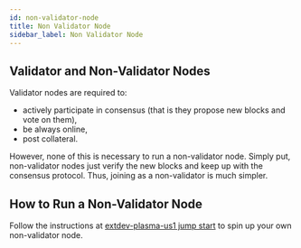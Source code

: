 ```yaml
---
id: non-validator-node
title: Non Validator Node
sidebar_label: Non Validator Node
---
```


## Validator and Non-Validator Nodes

Validator nodes are required to:

- actively participate in consensus (that is they propose new blocks and vote on them),
- be always online,
- post collateral.

However, none of this is necessary to run a non-validator node. Simply put, non-validator nodes just verify the new blocks and keep up with the consensus protocol. Thus, joining as a non-validator is much simpler.

## How to Run a Non-Validator Node

Follow the instructions at [extdev-plasma-us1 jump start](jump-start-extdev-plasma-us1.html) to spin up your own non-validator node.
